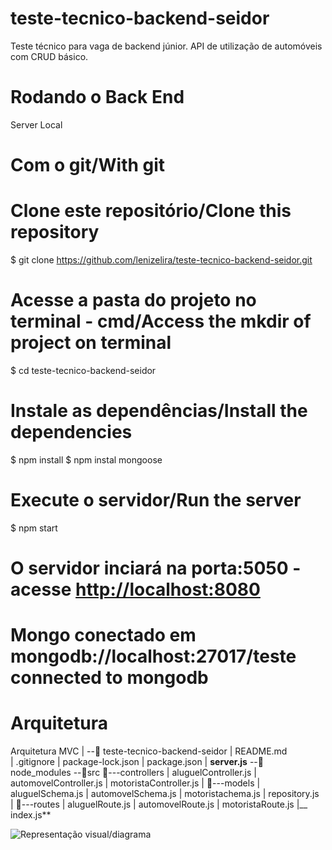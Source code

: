 # teste-tecnico-backend-seidor
Teste técnico para vaga de backend júnior. API de utilização de automóveis com CRUD básico.

# Rodando o Back End
Server Local

# Com o git/With git
# Clone este repositório/Clone this repository
$ git clone <https://github.com/lenizelira/teste-tecnico-backend-seidor.git>

# Acesse a pasta do projeto no terminal - cmd/Access the mkdir of project on terminal
$ cd teste-tecnico-backend-seidor

# Instale as dependências/Install the dependencies
$ npm install
$ npm instal mongoose

# Execute o servidor/Run the server
$ npm start

# O servidor inciará na porta:5050 - acesse <http://localhost:8080>
# Mongo conectado em mongodb://localhost:27017/teste connected to mongodb

# Arquitetura

Arquitetura MVC
    |
    \--📂 teste-tecnico-backend-seidor
        |   README.md  
        |   .gitignore
        |   package-lock.json
        |   package.json
        |   **server.js**
        \--📂 node_modules
        \--📂src
            📂---controllers
            |       aluguelController.js
            |       automovelController.js
            |       motoristaController.js
            |
            📂---models
            |       aluguelSchema.js
            |       automovelSchema.js
            |       motoristachema.js
            |       repository.js   
            |
            📂---routes
            |       aluguelRoute.js
            |       automovelRoute.js
            |       motoristaRoute.js
            |__      index.js**


![Representação visual/diagrama](https://app.diagrams.net/#G1Kn3y6ju_JS5z_ZhEgwbWOU5lLd4HJrNA)


